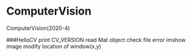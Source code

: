# ComputerVision
ComputerVision(2020-4)

###HelloCV
print CV_VERSION
read Mat object
check file error
imshow image
modify location of window(x,y)
